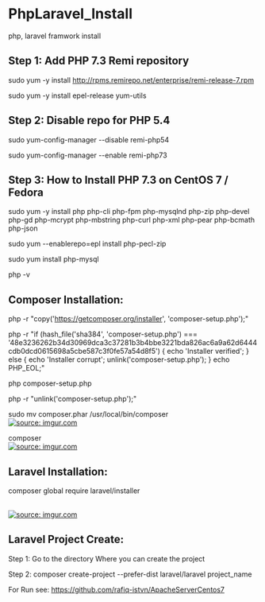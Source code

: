 # PhpLaravel_Install
php, laravel framwork install

Step 1: Add PHP 7.3 Remi repository
---------------------------------------
sudo yum -y install http://rpms.remirepo.net/enterprise/remi-release-7.rpm 

sudo yum -y install epel-release yum-utils


Step 2: Disable repo for PHP 5.4
------------------------------------

sudo yum-config-manager --disable remi-php54

sudo yum-config-manager --enable remi-php73

Step 3: How to Install PHP 7.3 on CentOS 7 / Fedora
-------------------------------------------------------

sudo yum -y install php php-cli php-fpm php-mysqlnd php-zip php-devel php-gd php-mcrypt php-mbstring php-curl php-xml php-pear php-bcmath php-json

sudo yum --enablerepo=epl install php-pecl-zip

sudo yum install php-mysql

php -v



Composer Installation:
-----------------------------
php -r "copy('https://getcomposer.org/installer', 'composer-setup.php');"

php -r "if (hash_file('sha384', 'composer-setup.php') === '48e3236262b34d30969dca3c37281b3b4bbe3221bda826ac6a9a62d6444cdb0dcd0615698a5cbe587c3f0fe57a54d8f5') { echo 'Installer verified'; } else { echo 'Installer corrupt'; unlink('composer-setup.php'); } echo PHP_EOL;"

php composer-setup.php

php -r "unlink('composer-setup.php');"

sudo mv composer.phar /usr/local/bin/composer
</br>
<a href="https://imgur.com/ynwHvgJ"><img src="https://i.imgur.com/ynwHvgJ.png" title="source: imgur.com" /></a>

composer
</br>
<a href="https://imgur.com/O0iwjeG"><img src="https://i.imgur.com/O0iwjeG.png" title="source: imgur.com" /></a>


Laravel Installation:
----------------------------

composer global require laravel/installer

</br>
<a href="https://imgur.com/RGGW1eu"><img src="https://i.imgur.com/RGGW1eu.png" title="source: imgur.com" /></a>

Laravel Project Create:
-------------------------------------

Step 1: Go to the directory Where you can create the project

Step 2: composer create-project --prefer-dist laravel/laravel project_name

For Run see: https://github.com/rafiq-istvn/ApacheServerCentos7
